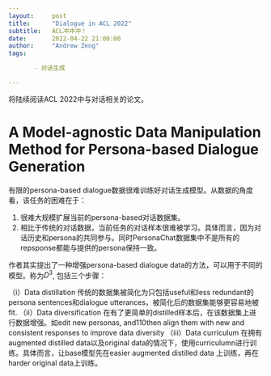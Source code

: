 ```yaml
---
layout:     post
title:      "Dialogue in ACL 2022"
subtitle:   ACL冲冲冲！
date:       2022-04-22 21:00:00
author:     "Andrew Zeng"
tags:

​		- 对话生成

---
```


将陆续阅读ACL 2022中与对话相关的论文。

# A Model-agnostic Data Manipulation Method for Persona-based Dialogue Generation

有限的persona-based dialogue数据很难训练好对话生成模型。从数据的角度看，该任务的困难在于：
1. 很难大规模扩展当前的persona-based对话数据集。
2. 相比于传统的对话数据，当前任务的对话样本很难被学习。具体而言，因为对话历史和persona的共同参与。同时PersonaChat数据集中不是所有的repsponse都能与提供的persona保持一致。

作者其实提出了一种增强persona-based dialogue data的方法，可以用于不同的模型。称为$D^{3}$, 包括三个步骤：

（i）Data distillation
传统的数据集被简化为只包括useful和less redundant的persona sentences和dialogue utterances，被简化后的数据集能够更容易地被fit.
（ii）Data diversification
在有了更简单的distilled样本后，在该数据集上进行数据增强。如edit new personas, and110then align them with new and consistent responses to improve data diversity
（iii）Data curriculum
在拥有augmented distilled data以及original data的情况下，使用curriculumn进行训练。具体而言，让base模型先在easier augmented distilled data 上训练，再在harder original data上训练。

